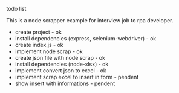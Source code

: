 todo list 


This is a node scrapper example for interview job to rpa developer.



- create project - ok 
- install dependencies (express, selenium-webdriver) - ok 
- create index.js - ok 
- implement node scrap - ok 
- create json file with node scrap - ok 
- install dependencies (node-xlsx) - ok 
- implement convert json to excel - ok 
- implement scrap excel to insert in form - pendent 
- show insert with informations - pendent 
